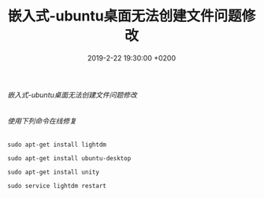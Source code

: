 ﻿---
layout: post
title:  "嵌入式-ubuntu桌面无法创建文件问题修改"
date:   2019-2-22 19:30:00 +0200
categories: 嵌入式
---

###### 嵌入式-ubuntu桌面无法创建文件问题修改      
###### 使用下列命令在线修复  
```
sudo apt-get install lightdm

sudo apt-get install ubuntu-desktop

sudo apt-get install unity

sudo service lightdm restart
```
